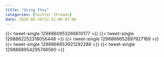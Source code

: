 ```yaml
---
title: "Using they"
categories: [twitter threads]
date: 2020-08-26T22:52:00-07:00
---
```


{{< tweet-single 1298860953266610177 >}}
{{< tweet-single 1298862252318056448 >}}
{{< tweet-single 1298866652897927169 >}}
{{< tweet-single 1298866653921292288 >}}
{{< tweet-single 1298868954295746560 >}}
